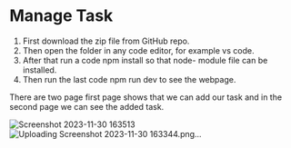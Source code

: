 # Manage Task

1. First download the zip file from GitHub repo.
2. Then open the folder in any code editor, for example vs code.
3. After that run a code npm install so that node- module file can be installed.
4. Then run the last code npm run dev to see the webpage.

 There are two page first page shows that we can add our task and in the second page we can see the added task.

![Screenshot 2023-11-30 163513](https://github.com/RinkiMandal/project/assets/139066889/69a1ae29-d6ea-4293-a9e1-6fd84ed23ed3)
![Uploading Screenshot 2023-11-30 163344.png…]()
